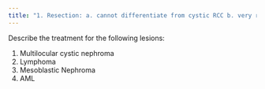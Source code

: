 ```yaml
---
title: "1. Resection: a. cannot differentiate from cystic RCC b. very rare malignant degeneration of CPDN  2. Chemo/radiation  3. Resection (this tumor is malignant)  4. Embolization if bleeding or aneurysm is present in the tumor. Consider surgical resection if the diagnosis is uncertain."
---
```

Describe the treatment for the following lesions:

1. Multilocular cystic nephroma
2. Lymphoma
3. Mesoblastic Nephroma
4. AML

